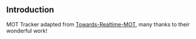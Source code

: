## Introduction
MOT Tracker adapted from [Towards-Realtime-MOT](https://github.com/Zhongdao/Towards-Realtime-MOT), many thanks to their wonderful work!
